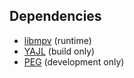 ## Dependencies

- [libmpv](https://mpv.io) (runtime)
- [YAJL](https://lloyd.github.io/yajl/) (build only)
- [PEG](http://piumarta.com/software/peg/) (development only)
